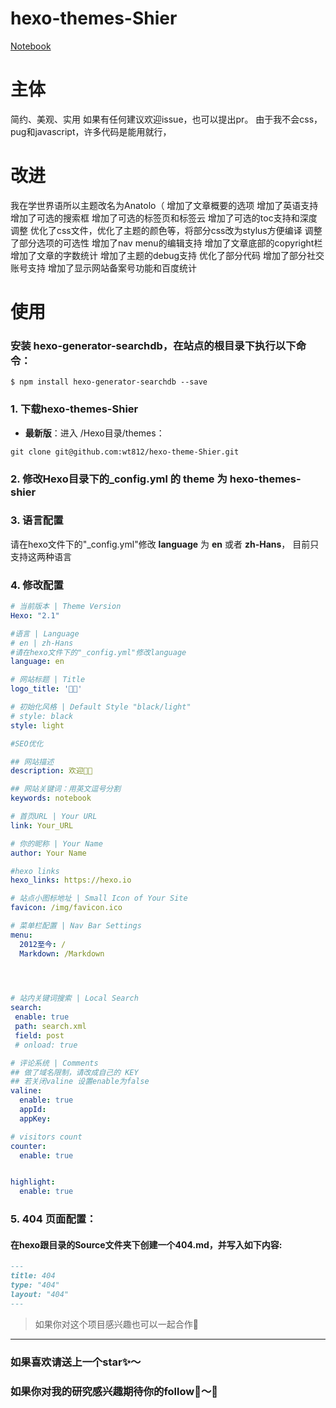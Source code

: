 # hexo-themes-Shier

[Notebook](http://zaole.net "Notebook")

# 主体

简约、美观、实用
如果有任何建议欢迎issue，也可以提出pr。
由于我不会css，pug和javascript，许多代码是能用就行，

# 改进

我在学世界语所以主题改名为Anatolo（
增加了文章概要的选项
增加了英语支持
增加了可选的搜索框
增加了可选的标签页和标签云
增加了可选的toc支持和深度调整
优化了css文件，优化了主题的颜色等，将部分css改为stylus方便编译
调整了部分选项的可选性
增加了nav menu的编辑支持
增加了文章底部的copyright栏
增加了文章的字数统计
增加了主题的debug支持
优化了部分代码
增加了部分社交账号支持
增加了显示网站备案号功能和百度统计



# 使用

### 安装 hexo-generator-searchdb，在站点的根目录下执行以下命令：

``` shell
$ npm install hexo-generator-searchdb --save
```


### 1. 下载hexo-themes-Shier

+ **最新版**：进入 /Hexo目录/themes：

``` shell
git clone git@github.com:wt812/hexo-theme-Shier.git
```

### 2. 修改Hexo目录下的_config.yml 的 **theme** 为 **hexo-themes-shier**

### 3. 语言配置

请在hexo文件下的"_config.yml"修改 **language** 为 **en** 或者 **zh-Hans**， 目前只支持这两种语言


### 4. 修改配置

````yaml
# 当前版本 | Theme Version
Hexo: "2.1"

#语言 | Language
# en | zh-Hans
#请在hexo文件下的"_config.yml"修改language
language: en

# 网站标题 | Title
logo_title: '🙏🏾'

# 初始化风格 | Default Style "black/light"
# style: black
style: light

#SEO优化

## 网站描述
description: 欢迎👏🏻

## 网站关键词：用英文逗号分割
keywords: notebook

# 首页URL | Your URL
link: Your_URL

# 你的昵称 | Your Name
author: Your Name

#hexo links
hexo_links: https://hexo.io

# 站点小图标地址 | Small Icon of Your Site
favicon: /img/favicon.ico

# 菜单栏配置 | Nav Bar Settings
menu:
  2012至今: /
  Markdown: /Markdown

  


# 站内关键词搜索 | Local Search
search:
 enable: true
 path: search.xml
 field: post
 # onload: true

# 评论系统 | Comments
## 做了域名限制，请改成自己的 KEY
## 若关闭valine 设置enable为false
valine:
  enable: true
  appId: 
  appKey: 

# visitors count
counter:
  enable: true


highlight:
  enable: true
````

### 5. 404 页面配置：

#### 在hexo跟目录的Source文件夹下创建一个404.md，并写入如下内容:

``` markdown
---
title: 404
type: "404"
layout: "404"
---
```
> 如果你对这个项目感兴趣也可以一起合作🤝

---

### 如果喜欢请送上一个star✨～

### 如果你对我的研究感兴趣期待你的follow👬～🌈

